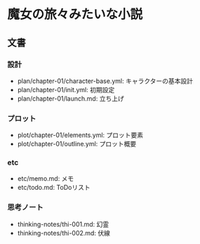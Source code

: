 # 魔女の旅々みたいな小説
## 文書
### 設計
- plan/chapter-01/character-base.yml: キャラクターの基本設計
- plan/chapter-01/init.yml:           初期設定
- plan/chapter-01/launch.md:          立ち上げ


### プロット
- plot/chapter-01/elements.yml: プロット要素
- plot/chapter-01/outline.yml:  プロット概要


### etc
- etc/memo.md: メモ
- etc/todo.md: ToDoリスト


### 思考ノート
- thinking-notes/thi-001.md: 幻霊
- thinking-notes/thi-002.md: 伏線

